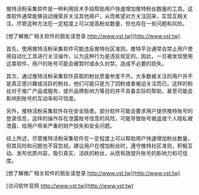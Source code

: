 推特活粉采集软件是一种利用技术手段帮助用户快速增加推特粉丝数量的工具。这类软件通常能够自动搜索并关注其他用户，从而希望对方关注回来，实现互相关注。尽管这种方法在一定程度上可以提高粉丝数量，但也存在一些问题和风险。

[想了解推广相关软件的朋友请登录 http://www.vst.tw](http://www.vst.tw)

首先，使用推特活粉采集软件可能违反推特社区准则。推特平台通常会禁止用户使用自动化工具进行关注操作，认为这种行为是违反规定的。因此，一旦被发现使用这类软件，用户的账号可能会被暂时或永久封禁，造成不必要的损失。

其次，通过推特活粉采集软件获取的粉丝质量参差不齐。大多数被关注的用户并不是真正感兴趣或活跃的粉丝，他们可能只是为了回粉或者被迫关注而已。这样的粉丝对于推广产品或服务、提升品牌影响力等目的并不具备实际的帮助，甚至可能会影响到账号的互动率和可信度。

另外，推特活粉采集软件存在安全隐患。部分软件可能会要求用户提供推特账号的登录信息，这样的操作存在泄露账号信息的风险，可能导致账号被盗或个人隐私被泄露，给用户带来严重的财产损失和安全问题。

综上所述，尽管推特活粉采集软件在一定程度上可以帮助用户快速增加粉丝数量，但其风险和问题也不容忽视。建议用户在增加粉丝时，遵守推特社区准则，积极互动、发布优质内容，吸引真实、活跃的粉丝，从而有效提升账号的影响力和可信度。

[想了解推广相关软件的朋友请登录 http://www.vst.tw](http://www.vst.tw)


[访问软件官网 http://www.vst.tw](http://www.vst.tw)
